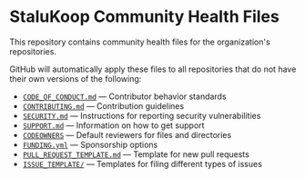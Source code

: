 # StaluKoop Community Health Files

This repository contains community health files for the organization's repositories.

GitHub will automatically apply these files to all repositories that do not have their own versions of the following:

- [`CODE_OF_CONDUCT.md`](./CODE_OF_CONDUCT.md) — Contributor behavior standards
- [`CONTRIBUTING.md`](./CONTRIBUTING.md) — Contribution guidelines
- [`SECURITY.md`](./SECURITY.md) — Instructions for reporting security vulnerabilities
- [`SUPPORT.md`](./SUPPORT.md) — Information on how to get support
- [`CODEOWNERS`](./CODEOWNERS) — Default reviewers for files and directories
- [`FUNDING.yml`](./.github/FUNDING.yml) — Sponsorship options
- [`PULL_REQUEST_TEMPLATE.md`](./.github/PULL_REQUEST_TEMPLATE.md) — Template for new pull requests
- [`ISSUE_TEMPLATE/`](./.github/ISSUE_TEMPLATE/) — Templates for filing different types of issues
